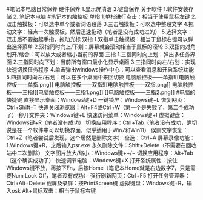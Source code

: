 #笔记本电脑日常保养
 硬件保养
  1.显示屏清洁
  2.键盘保养
 关于软件
  1.软件安装存储
  2.
 笔记本电脑
#笔记本的触控板
  单指
   1.单指进行点击：相当于使用鼠标左键
   2.双击触摸板：可以选中单个或者词语段落
   3.三击触摸板：可以选中整段文字
   4.拖动文字：轻点一次触摸板，然后迅速拖动（笔者是没有成功过的）
   5.选择文字：双击后不要抬起手指，拖动光标
  双指
   1.双指单击触摸板：相当于鼠标右键可以弹出选择菜单
   2.双指同时向上/下划：屏幕就会滚动相当于鼠标的滚轮
   3.双指向对角划开/缩合：可以放大或者缩小当前的界面
  三指
   1.三指同时向上划：弹出多任务界面
   2.三指同时向下划：当前所有窗口最小化显示桌面
   3.三指同时向左/右划：实现快速切换任务程序
   4.单击弹出windows操作中心：可以查看消息和开启系统功能
   5.四指同时向左/右划：可以在多个桌面中来回切换
 电脑触控板——单指![[电脑触控板——单指.png]]
 电脑触控板——双指![[电脑触控板——双指.png]]
 电脑触控板——三指![[电脑触控板——三指1.png]]![[电脑触控板——三指2.png]]
#电脑的快捷键
 直接显示桌面：Windows键+D
 一键锁屏：Windows键+L
 恢复网页：Ctrl+Shift+T
 快速关闭浏览器：Alt+F4或Ctrl+W（第一个是失败了，第二个成功了）
 秒开文件夹：Windows键+E
 快速访问菜单：Windows键+I
 虚拟键盘：Windows键+R（笔者没有成功）
 切换应用程序：Ctrl+Tab（笔者没有成功，确切说是在一个软件中可以切换界面，似乎适用于Win7和Win11）
 误删文字恢复：Ctrl+Z（笔者尝试后发现，这个居然是删除文字）
 全选：Ctrl+A
 屏幕录像功能：1.Windows键+R，之后输入psr.exe
 永久删除文件：Shift+Delete（不需要在回收站中二次删除）
 文字图片放大/缩小：Windows键+$+$/$-$
 切换应用程序：Alt+Tab（这个确实成功了）
 快速调节电脑：Windows键+X
 打开系统属性：按住Windows键不放，再按下Fn，后按Home（笔记本Home就是右边数字7，只是需要Num Lock Off，笔者没有成功）
 强行刷新网页：Ctrl+F5
 打开任务管理器：Ctrl+Alt+Delete
 截屏及录屏：按PrintScreen键
 虚拟键盘：Windows键+R，输入osk
 Alt+鼠标双击：相当于鼠标右键
 